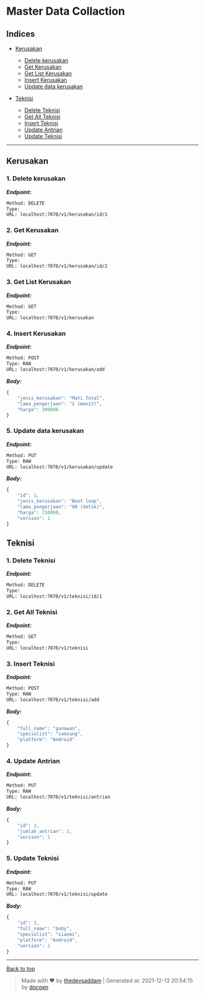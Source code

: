 
# Master Data Collaction



## Indices

* [Kerusakan](#kerusakan)

  * [Delete kerusakan](#1-delete-kerusakan)
  * [Get Kerusakan](#2-get-kerusakan)
  * [Get List Kerusakan](#3-get-list-kerusakan)
  * [Insert Kerusakan](#4-insert-kerusakan)
  * [Update data kerusakan](#5-update-data-kerusakan)

* [Teknisi](#teknisi)

  * [Delete Teknisi](#1-delete-teknisi)
  * [Get All Teknisi](#2-get-all-teknisi)
  * [Insert Teknisi](#3-insert-teknisi)
  * [Update Antrian](#4-update-antrian)
  * [Update Teknisi](#5-update-teknisi)


--------


## Kerusakan



### 1. Delete kerusakan



***Endpoint:***

```bash
Method: DELETE
Type: 
URL: localhost:7070/v1/kerusakan/id/1
```



### 2. Get Kerusakan



***Endpoint:***

```bash
Method: GET
Type: 
URL: localhost:7070/v1/kerusakan/id/2
```



### 3. Get List Kerusakan



***Endpoint:***

```bash
Method: GET
Type: 
URL: localhost:7070/v1/kerusakan
```



### 4. Insert Kerusakan



***Endpoint:***

```bash
Method: POST
Type: RAW
URL: localhost:7070/v1/kerusakan/add
```



***Body:***

```js        
{
    "jenis_kerusakan": "Mati Total",
    "lama_pengerjaan": "2 (menit)",
    "harga": 300000
}
```



### 5. Update data kerusakan



***Endpoint:***

```bash
Method: PUT
Type: RAW
URL: localhost:7070/v1/kerusakan/update
```



***Body:***

```js        
{
    "id": 1,
    "jenis_kerusakan": "Boot loop",
    "lama_pengerjaan": "90 (detik)",
    "harga": 250000,
    "version": 1
}
```



## Teknisi



### 1. Delete Teknisi



***Endpoint:***

```bash
Method: DELETE
Type: 
URL: localhost:7070/v1/teknisi/id/1
```



### 2. Get All Teknisi



***Endpoint:***

```bash
Method: GET
Type: 
URL: localhost:7070/v1/teknisi
```



### 3. Insert Teknisi



***Endpoint:***

```bash
Method: POST
Type: RAW
URL: localhost:7070/v1/teknisi/add
```



***Body:***

```js        
{
    "full_name": "gunawan",
    "specialist": "samsung",
    "platform": "Android"
}
```



### 4. Update Antrian



***Endpoint:***

```bash
Method: PUT
Type: RAW
URL: localhost:7070/v1/teknisi/antrian
```



***Body:***

```js        
{
    "id": 2,
    "jumlah_antrian": 2,
    "version": 1
}
```



### 5. Update Teknisi



***Endpoint:***

```bash
Method: PUT
Type: RAW
URL: localhost:7070/v1/teknisi/update
```



***Body:***

```js        
{
    "id": 1,
    "full_name": "boby",
    "specialist": "xiaomi",
    "platform": "Android",
    "version": 1
}
```



---
[Back to top](#master-data-collaction)
> Made with &#9829; by [thedevsaddam](https://github.com/thedevsaddam) | Generated at: 2021-12-13 20:54:15 by [docgen](https://github.com/thedevsaddam/docgen)
